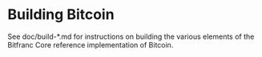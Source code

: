 Building Bitcoin
================

See doc/build-*.md for instructions on building the various
elements of the Bitfranc Core reference implementation of Bitcoin.
